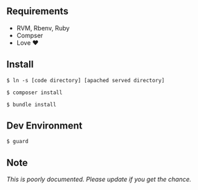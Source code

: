 ## Requirements

- RVM, Rbenv, Ruby
- Compser
- Love ❤︎️	

## Install 

```$ ln -s [code directory] [apached served directory]```

```$ composer install```

```$ bundle install```

## Dev Environment

```$ guard```


## Note
_This is poorly documented. Please update if you get the chance._